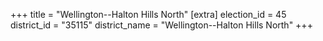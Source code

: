 +++
title = "Wellington--Halton Hills North"
[extra]
election_id = 45
district_id = "35115"
district_name = "Wellington--Halton Hills North"
+++
